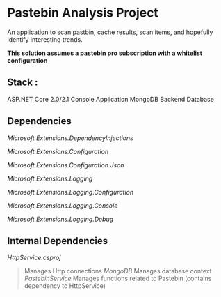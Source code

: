 # Pastebin Analysis Project
An application to scan pastbin, cache results, scan items, and hopefully identify interesting trends. 

**This solution assumes a pastebin pro subscription with a whitelist configuration**

## Stack : 
ASP.NET Core 2.0/2.1 Console Application
MongoDB Backend Database

## Dependencies 
*Microsoft.Extensions.DependencyInjections* 

*Microsoft.Extensions.Configuration* 

*Microsoft.Extensions.Configuration.Json* 

*Microsoft.Extensions.Logging* 

*Microsoft.Extensions.Logging.Configuration* 

*Microsoft.Extensions.Logging.Console* 

*Microsoft.Extensions.Logging.Debug*

## Internal Dependencies
*HttpService.csproj* 
> Manages Http connections
*MongoDB*
> Manages database context
*PastebinService*
> Manages functions related to Pastebin (contains dependency to HttpService) 
